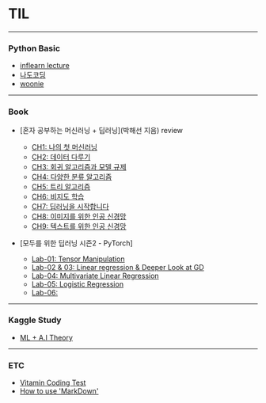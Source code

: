 # TIL
-----
### Python Basic
- [inflearn lecture](https://github.com/woo525/TIL/blob/master/Python_Basic/python_basic_inflearn.md)
- [나도코딩](https://github.com/woo525/TIL/tree/master/Python_Basic/%EB%82%98%EB%8F%84%EC%BD%94%EB%94%A9)
- [woonie](https://github.com/woo525/TIL/tree/master/Python_Basic/woonie)
-----
### Book
- [혼자 공부하는 머신러닝 + 딥러닝](박해선 지음) review
  - [CH1: 나의 첫 머신러닝](https://github.com/woo525/TIL/blob/master/HonGongML/HonGongML_ch1_review.md)
  - [CH2: 데이터 다루기](https://github.com/woo525/TIL/blob/master/HonGongML/HonGongML_ch2_review.md)
  - [CH3: 회귀 알고리즘과 모델 규제](https://github.com/woo525/TIL/blob/master/HonGongML/HonGongML_ch3_review.md)
  - [CH4: 다양한 분류 알고리즘](https://github.com/woo525/TIL/blob/master/HonGongML/HonGongML_ch4_review.md)
  - [CH5: 트리 알고리즘](https://github.com/woo525/TIL/blob/master/HonGongML/HonGongML_ch5_review.md)
  - [CH6: 비지도 학습](https://github.com/woo525/TIL/blob/master/HonGongML/HonGongML_ch6_review.md)
  - [CH7: 딥러닝을 시작합니다](https://github.com/woo525/TIL/blob/master/HonGongML/HonGongML_ch7_review.md)
  - [CH8: 이미지를 위한 인공 신경망](https://github.com/woo525/TIL/blob/master/HonGongML/HonGongML_ch8_review.md)
  - [CH9: 텍스트를 위한 인공 신경망](https://github.com/woo525/TIL/blob/master/HonGongML/HonGongML_ch9_review.ipynb)

- [모두를 위한 딥러닝 시즌2 - PyTorch]
  - [Lab-01: Tensor Manipulation]()
  - [Lab-02 & 03: Linear regression & Deeper Look at GD]()
  - [Lab-04: Multivariate Linear Regression]()
  - [Lab-05: Logistic Regression]()
  - [Lab-06: ]()
-----
### Kaggle Study
  - [ML + A.I Theory](https://github.com/Sejong-Kaggle-Study-3rd/Kim_WooHyeok)
-----
### ETC
- [Vitamin Coding Test](https://github.com/woo525/TIL/blob/master/ETC/bitamin_coding_test.md)
- [How to use 'MarkDown'](https://gist.github.com/ihoneymon/652be052a0727ad59601)
